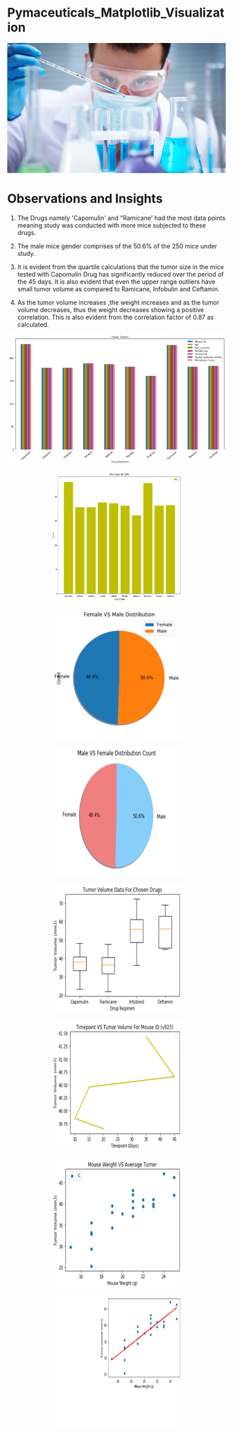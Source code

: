# Pymaceuticals_Matplotlib_Visualization
  <p align="center">
  <img width="800" height="300" src="https://github.com/narayanan-nithya/Pymaceuticals_Matplotlib_Visualization/blob/master/Laboratory.jpg">
</p>

# Observations and Insights

1. The Drugs namely 'Capomulin' and "Ramicane' had the most data points meaning study was conducted with more mice subjected      to these drugs.

2. The male mice gender comprises of the 50.6% of the 250 mice under study.

3. It is evident from the quartile calculations that the tumor size in the mice tested with Capomulin Drug has significantly      reduced over the period of the 45 days. It is also evident that even the upper range outliers have small tumor volume as      compared to Ramicane, Infobulin and Ceftamin.

4. As the tumor volume increases ,the weight increases and as the tumor volume decreases, thus the weight decreases showing a    positive correlation. This is also evident from the correlation factor of 0.87 as calculated.

<p align="center">
  <img width="800" height="300" src="https://github.com/narayanan-nithya/Pymaceuticals_Matplotlib_Visualization/blob/master/Bar%20Chart%201.png">
</p>
<p align="center">
  <img width="300" height="300" src="https://github.com/narayanan-nithya/Pymaceuticals_Matplotlib_Visualization/blob/master/Bar_viapyplot.png">
</p>
<p align="center">
  <img width="300" height="300" src="https://github.com/narayanan-nithya/Pymaceuticals_Matplotlib_Visualization/blob/master/pie%20chart.png">
</p>
<p align="center">
  <img width="300" height="300" src="https://github.com/narayanan-nithya/Pymaceuticals_Matplotlib_Visualization/blob/master/pie%20via%20pyplot.png">
</p>
<p align="center">
  <img width="300" height="300" src="https://github.com/narayanan-nithya/Pymaceuticals_Matplotlib_Visualization/blob/master/boxplot.png">
</p>
<p align="center">
  <img width="300" height="300" src="https://github.com/narayanan-nithya/Pymaceuticals_Matplotlib_Visualization/blob/master/timpoint%20vs%20mouse%20id.png">
</p>
<p align="center">
  <img width="300" height="300" src="https://github.com/narayanan-nithya/Pymaceuticals_Matplotlib_Visualization/blob/master/mouse%20weight%20vs%20tumor.png">
</p>

<p align="center">
  <img width="300" height="300" src="https://github.com/narayanan-nithya/Pymaceuticals_Matplotlib_Visualization/blob/master/regress%20mouse%20weight%20vs%20tumor.png">
</p>
